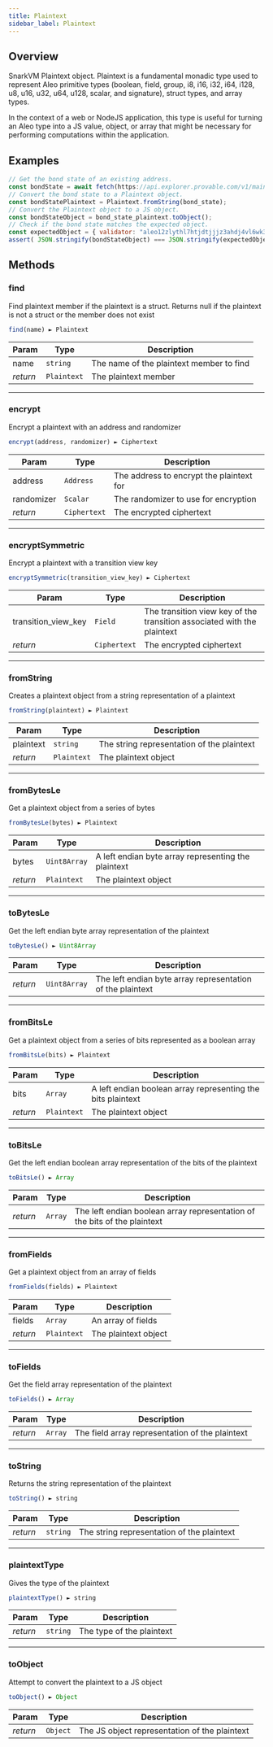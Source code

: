 ```yaml
---
title: Plaintext
sidebar_label: Plaintext
---
```


<a name="Plaintext"></a>

## Overview

<p>SnarkVM Plaintext object. Plaintext is a fundamental monadic type used to represent Aleo primitive types (boolean, field, group, i8, i16, i32, i64, i128, u8, u16, u32, u64, u128, scalar, and signature), struct types, and array types.</p>

<p>In the context of a web or NodeJS application, this type is useful for turning an Aleo type into a JS value, object, or array that might be necessary for performing computations within the application.</p>

## Examples

```javascript
// Get the bond state of an existing address.
const bondState = await fetch(https://api.explorer.provable.com/v1/mainnet/program/credits.aleo/mapping/bond_state/aleo12zlythl7htjdtjjjz3ahdj4vl6wk3zuzm37s80l86qpx8fyx95fqnxcn2f);
// Convert the bond state to a Plaintext object.
const bondStatePlaintext = Plaintext.fromString(bond_state);
// Convert the Plaintext object to a JS object.
const bondStateObject = bond_state_plaintext.toObject();
// Check if the bond state matches the expected object.
const expectedObject = { validator: "aleo12zlythl7htjdtjjjz3ahdj4vl6wk3zuzm37s80l86qpx8fyx95fqnxcn2f", microcredits: 100000000u64 };
assert( JSON.stringify(bondStateObject) === JSON.stringify(expectedObject) );
```

## Methods

<a name="Plaintext+find"></a>

### find

<p>Find plaintext member if the plaintext is a struct. Returns null if the plaintext is not a struct or the member does not exist</p>

```javascript
find(name) ► Plaintext
```

| Param | Type | Description |
| --- | --- | --- |
| name | <code>string</code> | The name of the plaintext member to find |
| *return* | <code>Plaintext</code> | The plaintext member |

---

<a name="Plaintext+encrypt"></a>

### encrypt

<p>Encrypt a plaintext with an address and randomizer</p>

```javascript
encrypt(address, randomizer) ► Ciphertext
```

| Param | Type | Description |
| --- | --- | --- |
| address | <code>Address</code> | The address to encrypt the plaintext for |
| randomizer | <code>Scalar</code> | The randomizer to use for encryption |
| *return* | <code>Ciphertext</code> | The encrypted ciphertext |

---

<a name="Plaintext+encryptSymmetric"></a>

### encryptSymmetric

<p>Encrypt a plaintext with a transition view key</p>

```javascript
encryptSymmetric(transition_view_key) ► Ciphertext
```

| Param | Type | Description |
| --- | --- | --- |
| transition_view_key | <code>Field</code> | The transition view key of the transition associated with the plaintext |
| *return* | <code>Ciphertext</code> | The encrypted ciphertext |

---

<a name="Plaintext.fromString"></a>

### fromString

<p>Creates a plaintext object from a string representation of a plaintext</p>

```javascript
fromString(plaintext) ► Plaintext
```

| Param | Type | Description |
| --- | --- | --- |
| plaintext | <code>string</code> | The string representation of the plaintext |
| *return* | <code>Plaintext</code> | The plaintext object |

---

<a name="Plaintext.fromBytesLe"></a>

### fromBytesLe

<p>Get a plaintext object from a series of bytes</p>

```javascript
fromBytesLe(bytes) ► Plaintext
```

| Param | Type | Description |
| --- | --- | --- |
| bytes | <code>Uint8Array</code> | A left endian byte array representing the plaintext |
| *return* | <code>Plaintext</code> | The plaintext object |

---

<a name="Plaintext+toBytesLe"></a>

### toBytesLe

<p>Get the left endian byte array representation of the plaintext</p>

```javascript
toBytesLe() ► Uint8Array
```

| Param | Type | Description |
| --- | --- | --- |
| *return* | <code>Uint8Array</code> | The left endian byte array representation of the plaintext |

---

<a name="Plaintext.fromBitsLe"></a>

### fromBitsLe

<p>Get a plaintext object from a series of bits represented as a boolean array</p>

```javascript
fromBitsLe(bits) ► Plaintext
```

| Param | Type | Description |
| --- | --- | --- |
| bits | <code>Array</code> | A left endian boolean array representing the bits plaintext |
| *return* | <code>Plaintext</code> | The plaintext object |

---

<a name="Plaintext+toBitsLe"></a>

### toBitsLe

<p>Get the left endian boolean array representation of the bits of the plaintext</p>

```javascript
toBitsLe() ► Array
```

| Param | Type | Description |
| --- | --- | --- |
| *return* | <code>Array</code> | The left endian boolean array representation of the bits of the plaintext |

---

<a name="Plaintext.fromFields"></a>

### fromFields

<p>Get a plaintext object from an array of fields</p>

```javascript
fromFields(fields) ► Plaintext
```

| Param | Type | Description |
| --- | --- | --- |
| fields | <code>Array</code> | An array of fields |
| *return* | <code>Plaintext</code> | The plaintext object |

---

<a name="Plaintext+toFields"></a>

### toFields

<p>Get the field array representation of the plaintext</p>

```javascript
toFields() ► Array
```

| Param | Type | Description |
| --- | --- | --- |
| *return* | <code>Array</code> | The field array representation of the plaintext |

---

<a name="Plaintext+toString"></a>

### toString

<p>Returns the string representation of the plaintext</p>

```javascript
toString() ► string
```

| Param | Type | Description |
| --- | --- | --- |
| *return* | <code>string</code> | The string representation of the plaintext |

---

<a name="Plaintext+plaintextType"></a>

### plaintextType

<p>Gives the type of the plaintext</p>

```javascript
plaintextType() ► string
```

| Param | Type | Description |
| --- | --- | --- |
| *return* | <code>string</code> | The type of the plaintext |

---

<a name="Plaintext+toObject"></a>

### toObject

<p>Attempt to convert the plaintext to a JS object</p>

```javascript
toObject() ► Object
```

| Param | Type | Description |
| --- | --- | --- |
| *return* | <code>Object</code> | The JS object representation of the plaintext |